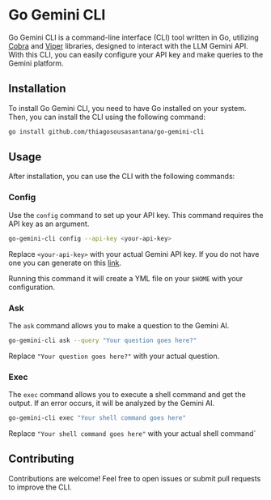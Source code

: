 # Go Gemini CLI

Go Gemini CLI is a command-line interface (CLI) tool written in Go, utilizing [Cobra](https://github.com/spf13/cobra-cli) and [Viper](https://github.com/spf13/viper) libraries, designed to interact with the LLM Gemini API. With this CLI, you can easily configure your API key and make queries to the Gemini platform.

## Installation

To install Go Gemini CLI, you need to have Go installed on your system. Then, you can install the CLI using the following command:

```bash
go install github.com/thiagosousasantana/go-gemini-cli
```

## Usage

After installation, you can use the CLI with the following commands:

### Config

Use the `config` command to set up your API key. This command requires the API key as an argument.

```bash
go-gemini-cli config --api-key <your-api-key>
```

Replace `<your-api-key>` with your actual Gemini API key. If you do not have one you can generate on this [link](https://makersuite.google.com/app/apikey).

Running this command it will create a YML file on your `$HOME` with your configuration.

### Ask

The `ask` command allows you to make a question to the Gemini AI.

```bash
go-gemini-cli ask --query "Your question goes here?"
```

Replace `"Your question goes here?"` with your actual question.

### Exec

The `exec` command allows you to execute a shell command and get the output. If an error occurs, it will be analyzed by the Gemini AI.

```bash
go-gemini-cli exec "Your shell command goes here"
```

Replace `"Your shell command goes here"` with your actual shell command`

## Contributing

Contributions are welcome! Feel free to open issues or submit pull requests to improve the CLI.
